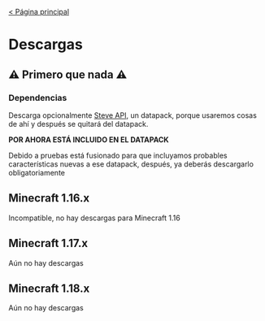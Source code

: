 [< Página principal](https://tacozyt.github.io/mc2.0)

# Descargas

## ⚠️ Primero que nada ⚠️

### Dependencias

Descarga opcionalmente [Steve API](https://github.com/tacozyt/steveapi/releases/latest), un datapack, porque usaremos cosas de ahí y después se quitará del datapack.

**POR AHORA ESTÁ INCLUIDO EN EL DATAPACK**

Debido a pruebas está fusionado para que incluyamos probables características nuevas a ese datapack, después, ya deberás descargarlo obligatoriamente

## Minecraft 1.16.x

Incompatible, no hay descargas para Minecraft 1.16

## Minecraft 1.17.x

Aún no hay descargas

## Minecraft 1.18.x

Aún no hay descargas
